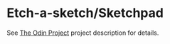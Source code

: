 # Etch-a-sketch/Sketchpad

See [The Odin Project](https://www.theodinproject.com/courses/web-development-101/lessons/javascript-and-jquery?ref=lnav) project description for details.